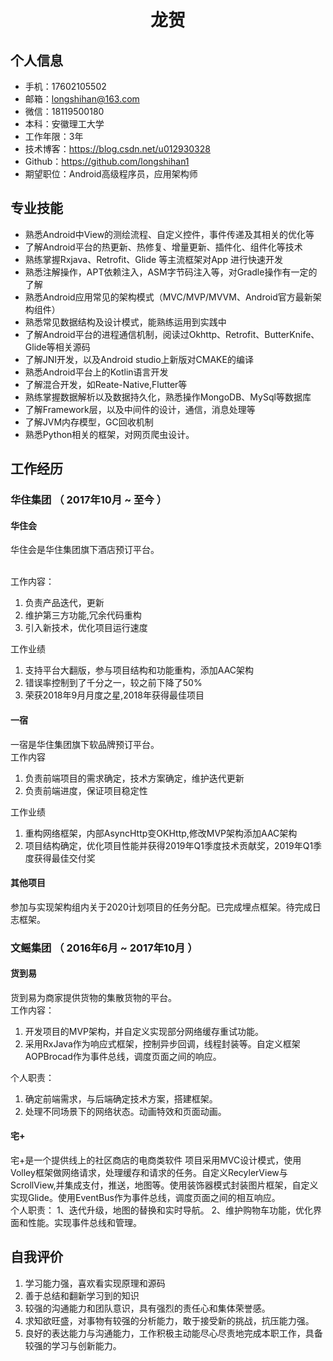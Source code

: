 # <div align=center>龙贺</div>
## 个人信息

- 手机：17602105502
- 邮箱：longshihan@163.com
- 微信：18119500180
- 本科：安徽理工大学
- 工作年限：3年
- 技术博客：https://blog.csdn.net/u012930328
- Github：https://github.com/longshihan1
- 期望职位：Android高级程序员，应用架构师

##  专业技能

- 熟悉Android中View的测绘流程、自定义控件，事件传递及其相关的优化等
- 了解Android平台的热更新、热修复、增量更新、插件化、组件化等技术
- 熟练掌握Rxjava、Retrofit、Glide 等主流框架对App 进行快速开发
- 熟悉注解操作，APT依赖注入，ASM字节码注入等，对Gradle操作有一定的了解
- 熟悉Android应用常见的架构模式（MVC/MVP/MVVM、Android官方最新架构组件）
- 熟悉常见数据结构及设计模式，能熟练运用到实践中
- 了解Android平台的进程通信机制，阅读过Okhttp、Retrofit、ButterKnife、Glide等相关源码
- 了解JNI开发，以及Android studio上新版对CMAKE的编译
- 熟悉Android平台上的Kotlin语言开发
- 了解混合开发，如Reate-Native,Flutter等
- 熟练掌握数据解析以及数据持久化，熟悉操作MongoDB、MySql等数据库
- 了解Framework层，以及中间件的设计，通信，消息处理等
- 了解JVM内存模型，GC回收机制
- 熟悉Python相关的框架，对网页爬虫设计。

## 工作经历

### 华住集团 （ 2017年10月 ~ 至今 ）

#### 华住会

华住会是华住集团旗下酒店预订平台。

<br/>工作内容：

1. 负责产品迭代，更新
2. 维护第三方功能,冗余代码重构
3. 引入新技术，优化项目运行速度

工作业绩
1. 支持平台大翻版，参与项目结构和功能重构，添加AAC架构
3. 错误率控制到了千分之一，较之前下降了50%
4. 荣获2018年9月月度之星,2018年获得最佳项目

#### 一宿 
一宿是华住集团旗下软品牌预订平台。
<br/>工作内容

1. 负责前端项目的需求确定，技术方案确定，维护迭代更新
2. 负责前端进度，保证项目稳定性

工作业绩
1. 重构网络框架，内部AsyncHttp变OKHttp,修改MVP架构添加AAC架构
2. 项目结构确定，优化项目性能并获得2019年Q1季度技术贡献奖，2019年Q1季度获得最佳交付奖


#### 其他项目
参加与实现架构组内关于2020计划项目的任务分配。已完成埋点框架。待完成日志框架。

### 文鳐集团 （ 2016年6月 ~ 2017年10月 ）
#### 货到易 
货到易为商家提供货物的集散货物的平台。
<br/>工作内容：

1. 开发项目的MVP架构，并自定义实现部分网络缓存重试功能。
2. 采用RxJava作为响应式框架，控制异步回调，线程封装等。自定义框架AOPBrocad作为事件总线，调度页面之间的响应。

个人职责：
1. 确定前端需求，与后端确定技术方案，搭建框架。
2. 处理不同场景下的网络状态。动画特效和页面动画。


#### 宅+ 
宅+是一个提供线上的社区商店的电商类软件
项目采用MVC设计模式，使用Volley框架做网络请求，处理缓存和请求的任务。自定义RecylerView与ScrollView,并集成支付，推送，地图等。使用装饰器模式封装图片框架，自定义实现Glide。使用EventBus作为事件总线，调度页面之间的相互响应。
<br/>个人职责：
1、迭代升级，地图的替换和实时导航。
2、维护购物车功能，优化界面和性能。实现事件总线和管理。 

## 自我评价
1. 学习能力强，喜欢看实现原理和源码
2. 善于总结和翻新学习到的知识
3. 较强的沟通能力和团队意识，具有强烈的责任心和集体荣誉感。
4. 求知欲旺盛，对事物有较强的分析能力，敢于接受新的挑战，抗压能力强。
5. 良好的表达能力与沟通能力，工作积极主动能尽心尽责地完成本职工作，具备较强的学习与创新能力。

  ​    